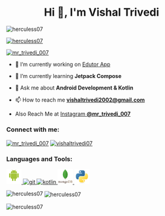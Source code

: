 <h1 align="center">Hi 👋, I'm Vishal Trivedi</h1>
<p align="left"> <img src="https://komarev.com/ghpvc/?username=herculess07&label=Profile%20views&color=0e75b6&style=flat" alt="herculess07" /> </p>

<p align="left"> <a href="https://github.com/ryo-ma/github-profile-trophy"><img src="https://github-profile-trophy.vercel.app/?username=herculess07" alt="herculess07" /></a> </p>

<p align="left"> <a href="https://twitter.com/mr_trivedi_007" target="blank"><img src="https://img.shields.io/twitter/follow/mr_trivedi_007?logo=twitter&style=for-the-badge" alt="mr_trivedi_007" /></a> </p>

- 🔭 I’m currently working on [Edutor App](https://play.google.com/store/apps/details?id=com.nib.edutor&hl=en_IN&gl=US)

- 🌱 I’m currently learning **Jetpack Compose** 

- 💬 Ask me about **Android Development & Kotlin** 

- 📫 How to reach me **vishaltrivedi2002@gmail.com**

-  Also Reach Me at [Instagram **@mr_trivedi_007**](https://www.instagram.com/mr_trivedi_007) 


<!--- 📄 Know about my experiences [https://drive.google.com/file/d/1lYsA6ZXmZLNtDAipFfq-SD44xwga7REa/view?usp=sharing](https://drive.google.com/file/d/1lYsA6ZXmZLNtDAipFfq-SD44xwga7REa/view?usp=sharing) -->

<h3 align="left">Connect with me:</h3>
<p align="left">
<a href="https://twitter.com/mr_trivedi_007" target="blank"><img align="center" src="https://raw.githubusercontent.com/rahuldkjain/github-profile-readme-generator/master/src/images/icons/Social/twitter.svg" alt="mr_trivedi_007" height="30" width="40" /></a>
<a href="https://linkedin.com/in/vishaltrivedi07" target="blank"><img align="center" src="https://raw.githubusercontent.com/rahuldkjain/github-profile-readme-generator/master/src/images/icons/Social/linked-in-alt.svg" alt="vishaltrivedi07" height="30" width="40" /></a>
</p>

<h3 align="left">Languages and Tools:</h3>
<p align="left"> <a href="https://developer.android.com" target="_blank" rel="noreferrer"> <img src="https://raw.githubusercontent.com/devicons/devicon/master/icons/android/android-original-wordmark.svg" alt="android" width="40" height="40"/> </a> <a href="https://git-scm.com/" target="_blank" rel="noreferrer"> <img src="https://www.vectorlogo.zone/logos/git-scm/git-scm-icon.svg" alt="git" width="40" height="40"/> </a> <a href="https://kotlinlang.org" target="_blank" rel="noreferrer"> <img src="https://www.vectorlogo.zone/logos/kotlinlang/kotlinlang-icon.svg" alt="kotlin" width="40" height="40"/> </a> <a href="https://www.mongodb.com/" target="_blank" rel="noreferrer"> <img src="https://raw.githubusercontent.com/devicons/devicon/master/icons/mongodb/mongodb-original-wordmark.svg" alt="mongodb" width="40" height="40"/> </a> <a href="https://www.python.org" target="_blank" rel="noreferrer"> <img src="https://raw.githubusercontent.com/devicons/devicon/master/icons/python/python-original.svg" alt="python" width="40" height="40"/> </a> </p>

<p><img align="left" src="https://github-readme-stats.vercel.app/api/top-langs?username=herculess07&show_icons=true&locale=en&layout=compact" alt="herculess07" /></p>

<p>&nbsp;<img align="center" src="https://github-readme-stats.vercel.app/api?username=herculess07&show_icons=true&locale=en" alt="herculess07" /></p>

<p><img align="center" src="https://github-readme-streak-stats.herokuapp.com/?user=herculess07&theme=highcontrast" alt="herculess07" /></p>





<!-- - 👋 Hi, I’m Vishal Trivedi
- 👀 I’m interested in Creating and Designing Android Applications.
- 🌱 Currently Dominating To Growth of  Edutor App Tech Start-Up.
- Full-Time Android Development
- Kotlin/Java

# 📊 GitHub Stats:
![](https://github-readme-streak-stats.herokuapp.com/?user=Herculess07&theme=dark&hide_border=true)<br/>
-->

<!---
Herculess07/Herculess07 is a ✨ special ✨ repository because its `README.md` (this file) appears on your GitHub profile.
You can click the Preview link to take a look at your changes.
--->
